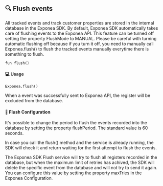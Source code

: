 ## 🔍 Flush events

All tracked events and track customer properties are stored in the internal database in the Exponea SDK. By default, Exponea SDK automatically takes care of flushing events to the Exponea API. This feature can be turned off setting the property FlushMode to MANUAL. Please be careful with turning automatic flushing off because if you turn it off, you need to manually call Exponea.flush() to flush the tracked events manually everytime there is something to flush.


```
fun flush()
```

#### 💻 Usage
```
Exponea.flush()
```

When a event was successfully sent to Exponea API, the register will be excluded from the database.


#### 🔧 Flush Configuration

It's possible to change the period to flush the events recorded into the database by setting the property flushPeriod. The standard value is 60 seconds.

In case you call the flush() method and the service is already running, the SDK will check it and return waiting for the first attempt to flush the events.

The Exponea SDK Flush service will try to flush all registers recorded in the database, but when the maximum limit of retries has achived, the SDK will delete the specific event from the database and will not try to send it again. You can configure this value by setting the property maxTries in the Exponea Configuration.



